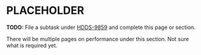 # PLACEHOLDER

**TODO:** File a subtask under [HDDS-9859](https://issues.apache.org/jira/browse/HDDS-9859) and complete this page or section.

There will be multiple pages on performance under this section. Not sure what is required yet.
